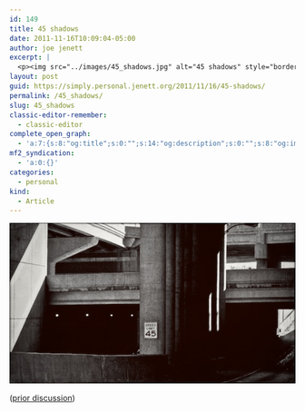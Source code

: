 ```yaml
---
id: 149
title: 45 shadows
date: 2011-11-16T10:09:04-05:00
author: joe jenett
excerpt: |
  <p><img src="../images/45_shadows.jpg" alt="45 shadows" style="border:none;" /></p>
layout: post
guid: https://simply.personal.jenett.org/2011/11/16/45-shadows/
permalink: /45_shadows/
slug: 45_shadows
classic-editor-remember:
  - classic-editor
complete_open_graph:
  - 'a:7:{s:8:"og:title";s:0:"";s:14:"og:description";s:0:"";s:8:"og:image";s:0:"";s:7:"og:type";s:0:"";s:12:"twitter:card";s:7:"summary";s:19:"twitter:description";s:0:"";s:15:"twitter:creator";s:0:"";}'
mf2_syndication:
  - 'a:0:{}'
categories:
  - personal
kind:
  - Article
---
```

<img src="../images/45_shadows.jpg" alt="45 shadows" style="border:none;" />

([prior discussion](https://disqus.com/home/discussion/jenettsimplypersonal/jenettsimplypersonal_45_shadows/))
